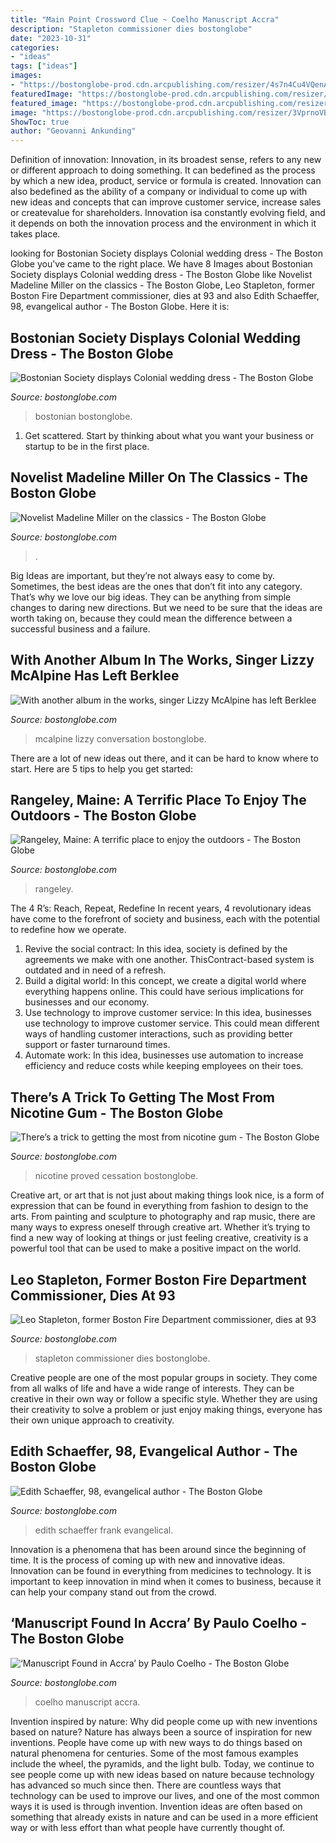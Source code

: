 ```yaml
---
title: "Main Point Crossword Clue ~ Coelho Manuscript Accra"
description: "Stapleton commissioner dies bostonglobe"
date: "2023-10-31"
categories:
- "ideas"
tags: ["ideas"]
images:
- "https://bostonglobe-prod.cdn.arcpublishing.com/resizer/4s7n4Cu4VQenAl1VUsORMhpD2U8=/506x0/arc-anglerfish-arc2-prod-bostonglobe.s3.amazonaws.com/public/LFZOCMDI64I6HNJSJRJOBXTXKQ.jpg"
featuredImage: "https://bostonglobe-prod.cdn.arcpublishing.com/resizer/pEPOQ_8KtSwauT2BFGsmy-alLfk=/506x0/arc-anglerfish-arc2-prod-bostonglobe.s3.amazonaws.com/public/JJOKB6U4WUI6FII7V5T74MHIVM.jpg"
featured_image: "https://bostonglobe-prod.cdn.arcpublishing.com/resizer/cLbm_TKnSZRyVprUgovZ1P0gp8Q=/506x0/arc-anglerfish-arc2-prod-bostonglobe.s3.amazonaws.com/public/62O2YSTC5AI6DLJ3DBXLESGCOI.jpg"
image: "https://bostonglobe-prod.cdn.arcpublishing.com/resizer/3VprnoVBZk9ykFAzgAYnrxSf44g=/506x0/arc-anglerfish-arc2-prod-bostonglobe.s3.amazonaws.com/public/L7HA3OHPIAI6TP6L735IXFVXPY.jpg"
ShowToc: true
author: "Geovanni Ankunding"
---
```



Definition of innovation:
Innovation, in its broadest sense, refers to any new or different approach to doing something. It can bedefined as the process by which a new idea, product, service or formula is created. Innovation can also bedefined as the ability of a company or individual to come up with new ideas and concepts that can improve customer service, increase sales or createvalue for shareholders. Innovation isa constantly evolving field, and it depends on both the innovation process and the environment in which it takes place.

	

		
looking for Bostonian Society displays Colonial wedding dress - The Boston Globe you've came to the right place. We have 8 Images about Bostonian Society displays Colonial wedding dress - The Boston Globe like Novelist Madeline Miller on the classics - The Boston Globe, Leo Stapleton, former Boston Fire Department commissioner, dies at 93 and also Edith Schaeffer, 98, evangelical author - The Boston Globe. Here it is:
		
    
## Bostonian Society Displays Colonial Wedding Dress - The Boston Globe

<img loading=lazy src="https://bostonglobe-prod.cdn.arcpublishing.com/resizer/E940UxhPwVyVWDwdq9WQ_j2fnY8=/506x0/arc-anglerfish-arc2-prod-bostonglobe.s3.amazonaws.com/public/3R5KB3XX4YI6HI6CE2L7OV4XVM.jpg" onerror="this.onerror=null;this.src='https://tse4.mm.bing.net/th?id=OIP.5fQxZ7jw3ocfrTho9ZbedQHaMX&amp;pid=15.1';" alt="Bostonian Society displays Colonial wedding dress - The Boston Globe">

_Source: bostonglobe.com_

>bostonian bostonglobe. 

	

1. Get scattered. Start by thinking about what you want your business or startup to be in the first place.

    
## Novelist Madeline Miller On The Classics - The Boston Globe

<img loading=lazy src="https://bostonglobe-prod.cdn.arcpublishing.com/resizer/cLbm_TKnSZRyVprUgovZ1P0gp8Q=/506x0/arc-anglerfish-arc2-prod-bostonglobe.s3.amazonaws.com/public/62O2YSTC5AI6DLJ3DBXLESGCOI.jpg" onerror="this.onerror=null;this.src='https://tse1.mm.bing.net/th?id=OIP.0dg2-SldChagarhqvmR7-wHaLH&amp;pid=15.1';" alt="Novelist Madeline Miller on the classics - The Boston Globe">

_Source: bostonglobe.com_

>. 

	

Big Ideas are important, but they’re not always easy to come by. Sometimes, the best ideas are the ones that don’t fit into any category. That’s why we love our big ideas. They can be anything from simple changes to daring new directions. But we need to be sure that the ideas are worth taking on, because they could mean the difference between a successful business and a failure.

    
## With Another Album In The Works, Singer Lizzy McAlpine Has Left Berklee

<img loading=lazy src="https://bostonglobe-prod.cdn.arcpublishing.com/resizer/QpQI3QAmJViLFTvLD_dPYB2w2ko=/506x0/cloudfront-us-east-1.images.arcpublishing.com/bostonglobe/SEA5BEGWDBACFECM35IOEXIKR4.JPG" onerror="this.onerror=null;this.src='https://tse1.mm.bing.net/th?id=OIP.MYuh8l_cDZRZ3MnkjT0xYAHaHk&amp;pid=15.1';" alt="With another album in the works, singer Lizzy McAlpine has left Berklee">

_Source: bostonglobe.com_

>mcalpine lizzy conversation bostonglobe. 

	

There are a lot of new ideas out there, and it can be hard to know where to start. Here are 5 tips to help you get started: 

    
## Rangeley, Maine: A Terrific Place To Enjoy The Outdoors - The Boston Globe

<img loading=lazy src="https://bostonglobe-prod.cdn.arcpublishing.com/resizer/4s7n4Cu4VQenAl1VUsORMhpD2U8=/506x0/arc-anglerfish-arc2-prod-bostonglobe.s3.amazonaws.com/public/LFZOCMDI64I6HNJSJRJOBXTXKQ.jpg" onerror="this.onerror=null;this.src='https://tse1.mm.bing.net/th?id=OIP.oUB7zjZdVyCWZ7Ye5syfHAHaJ4&amp;pid=15.1';" alt="Rangeley, Maine: A terrific place to enjoy the outdoors - The Boston Globe">

_Source: bostonglobe.com_

>rangeley. 

	

The 4 R’s: Reach, Repeat, Redefine
In recent years, 4 revolutionary ideas have come to the forefront of society and business, each with the potential to redefine how we operate.
1. Revive the social contract: In this idea, society is defined by the agreements we make with one another. ThisContract-based system is outdated and in need of a refresh.
2. Build a digital world: In this concept, we create a digital world where everything happens online. This could have serious implications for businesses and our economy.
3. Use technology to improve customer service: In this idea, businesses use technology to improve customer service. This could mean different ways of handling customer interactions, such as providing better support or faster turnaround times. 
4. Automate work: In this idea, businesses use automation to increase efficiency and reduce costs while keeping employees on their toes.

    
## There’s A Trick To Getting The Most From Nicotine Gum - The Boston Globe

<img loading=lazy src="https://bostonglobe-prod.cdn.arcpublishing.com/resizer/3VprnoVBZk9ykFAzgAYnrxSf44g=/506x0/arc-anglerfish-arc2-prod-bostonglobe.s3.amazonaws.com/public/L7HA3OHPIAI6TP6L735IXFVXPY.jpg" onerror="this.onerror=null;this.src='https://tse4.mm.bing.net/th?id=OIP.O6_pMWLH1w8hBy5r3c1_FgHaEP&amp;pid=15.1';" alt="There’s a trick to getting the most from nicotine gum - The Boston Globe">

_Source: bostonglobe.com_

>nicotine proved cessation bostonglobe. 

	

Creative art, or art that is not just about making things look nice, is a form of expression that can be found in everything from fashion to design to the arts. From painting and sculpture to photography and rap music, there are many ways to express oneself through creative art. Whether it’s trying to find a new way of looking at things or just feeling creative, creativity is a powerful tool that can be used to make a positive impact on the world.

    
## Leo Stapleton, Former Boston Fire Department Commissioner, Dies At 93

<img loading=lazy src="https://bostonglobe-prod.cdn.arcpublishing.com/resizer/m5H7bNZVcd5W8VUkysX5vUAOgk0=/506x0/cloudfront-us-east-1.images.arcpublishing.com/bostonglobe/PRY5AELYVB64GSAWGW2ZHSJY2E.JPG" onerror="this.onerror=null;this.src='https://tse2.mm.bing.net/th?id=OIP.cqpXjZ9hQCyjQsPVLGofjwHaJ5&amp;pid=15.1';" alt="Leo Stapleton, former Boston Fire Department commissioner, dies at 93">

_Source: bostonglobe.com_

>stapleton commissioner dies bostonglobe. 

	

Creative people are one of the most popular groups in society. They come from all walks of life and have a wide range of interests. They can be creative in their own way or follow a specific style. Whether they are using their creativity to solve a problem or just enjoy making things, everyone has their own unique approach to creativity.

    
## Edith Schaeffer, 98, Evangelical Author - The Boston Globe

<img loading=lazy src="https://bostonglobe-prod.cdn.arcpublishing.com/resizer/pEPOQ_8KtSwauT2BFGsmy-alLfk=/506x0/arc-anglerfish-arc2-prod-bostonglobe.s3.amazonaws.com/public/JJOKB6U4WUI6FII7V5T74MHIVM.jpg" onerror="this.onerror=null;this.src='https://tse4.mm.bing.net/th?id=OIP.p9s6Ei3DQtfRb3hsI7w0hwHaKr&amp;pid=15.1';" alt="Edith Schaeffer, 98, evangelical author - The Boston Globe">

_Source: bostonglobe.com_

>edith schaeffer frank evangelical. 

	

Innovation is a phenomena that has been around since the beginning of time. It is the process of coming up with new and innovative ideas. Innovation can be found in everything from medicines to technology. It is important to keep innovation in mind when it comes to business, because it can help your company stand out from the crowd.

    
## ‘Manuscript Found In Accra’ By Paulo Coelho - The Boston Globe

<img loading=lazy src="https://bostonglobe-prod.cdn.arcpublishing.com/resizer/LShRKVFbbFF3v2j4jr0JHuzrRLo=/506x0/arc-anglerfish-arc2-prod-bostonglobe.s3.amazonaws.com/public/N3DSLCVILMI6FIEUTGSKRAIF7I.jpg" onerror="this.onerror=null;this.src='https://tse2.mm.bing.net/th?id=OIP.rgOaa04GPDS95TkREVxB6QHaLH&amp;pid=15.1';" alt="‘Manuscript Found in Accra’ by Paulo Coelho - The Boston Globe">

_Source: bostonglobe.com_

>coelho manuscript accra. 

	

Invention inspired by nature: Why did people come up with new inventions based on nature?
Nature has always been a source of inspiration for new inventions. People have come up with new ways to do things based on natural phenomena for centuries. Some of the most famous examples include the wheel, the pyramids, and the light bulb. Today, we continue to see people come up with new ideas based on nature because technology has advanced so much since then. There are countless ways that technology can be used to improve our lives, and one of the most common ways it is used is through invention. Invention ideas are often based on something that already exists in nature and can be used in a more efficient way or with less effort than what people have currently thought of.

